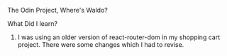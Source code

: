 The Odin Project, Where's Waldo?

What Did I learn?

1. I was using an older version of react-router-dom in my shopping cart project.
   There were some changes which I had to revise.
